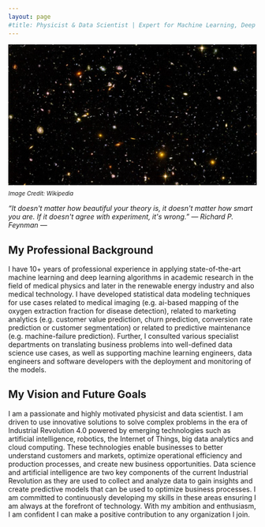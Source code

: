```yaml
---
layout: page
#title: Physicist & Data Scientist | Expert for Machine Learning, Deep Learning and Natural Language Processing 
---
```


![universe](images/artificial_intelligence.png)\
<sub>*Image Credit: Wikipedia*

*“It doesn't matter how beautiful your theory is, it doesn't matter how smart you are. If it doesn't agree with experiment, it's wrong.” ― Richard P. Feynman ―*


## My Professional Background
I have 10+ years of professional experience in applying state-of-the-art machine learning and deep learning algorithms in academic research in the field of medical physics and later in the renewable energy industry and also medical technology. I have developed statistical data modeling techniques for use cases related to medical imaging (e.g. ai-based mapping of the oxygen extraction fraction for disease detection), related to marketing analytics (e.g. customer value prediction, churn prediction, conversion rate prediction or customer segmentation) or related to predictive maintenance (e.g. machine-failure prediction). Further, I consulted various specialist departments on translating business problems into well-defined data science use cases, as well as supporting machine learning engineers, data engineers and software developers with the deployment and monitoring of the models.

## My Vision and Future Goals
I am a passionate and highly motivated physicist and data scientist. I am driven to use innovative solutions to solve complex problems in the era of Industrial Revolution 4.0 powered by emerging technologies such as artificial intelligence, robotics, the Internet of Things, big data analytics and cloud computing. These technologies enable businesses to better understand customers and markets, optimize operational efficiency and production processes, and create new business opportunities. Data science and artificial intelligence are two key components of the current Industrial Revolution as they are used to collect and analyze data to gain insights and create predictive models that can be used to optimize business processes. I am committed to continuously developing my skills in these areas ensuring I am always at the forefront of technology. With my ambition and enthusiasm, I am confident I can make a positive contribution to any organization I join.

